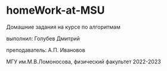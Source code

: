 # homeWork-at-MSU
Домашние задания на курсе по алгоритмам

выполнил: Голубев Дмитрий

преподаватель: А.П. Ивановов

МГУ им.М.В.Ломоносова, физический факультет 2022-2023
